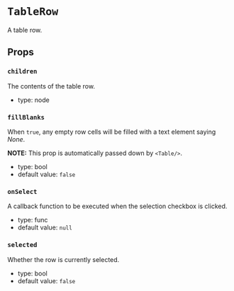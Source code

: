 `TableRow`
==========

A table row.

Props
-----

### `children`

The contents of the table row.

- type: node


### `fillBlanks`

When `true`, any empty row cells will be filled with a text element saying *None*.

**NOTE:** This prop is automatically passed down by `<Table/>`.

- type: bool
- default value: `false`


### `onSelect`

A callback function to be executed when the selection checkbox is clicked.

- type: func
- default value: `null`


### `selected`

Whether the row is currently selected.

- type: bool
- default value: `false`

